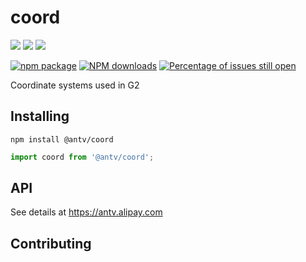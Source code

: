 # coord

[![](https://img.shields.io/travis/antvis/coord.svg)](https://travis-ci.org/antvis/coord)
![](https://img.shields.io/badge/language-javascript-red.svg)
![](https://img.shields.io/badge/license-MIT-000000.svg)

[![npm package](https://img.shields.io/npm/v/@antv/coord.svg)](https://www.npmjs.com/package/@antv/coord)
[![NPM downloads](http://img.shields.io/npm/dm/@antv/coord.svg)](https://npmjs.org/package/@antv/coord)
[![Percentage of issues still open](http://isitmaintained.com/badge/open/antvis/coord.svg)](http://isitmaintained.com/project/antvis/coord "Percentage of issues still open")

Coordinate systems used in G2

## Installing

`npm install @antv/coord`

```js
import coord from '@antv/coord';

```

## API

See details at https://antv.alipay.com

## Contributing
